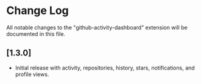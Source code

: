 # Change Log

All notable changes to the "github-activity-dashboard" extension will be documented in this file.

## [1.3.0]
- Initial release with activity, repositories, history, stars, notifications, and profile views.
